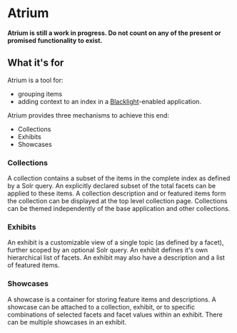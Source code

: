 Atrium
======

__Atrium is still a work in progress. Do not count on any of the present or promised functionality to exist.__

What it's for
-------------

Atrium is a tool for:
  - grouping items
  - adding context
to an index in a [Blacklight][1]-enabled application.

Atrium provides three mechanisms to achieve this end:
  - Collections
  - Exhibits
  - Showcases

### Collections
A collection contains a subset of the items in the complete index as defined by a Solr query. An explicitly declared subset of the total facets can be applied to these items. A collection description and or featured items form the collection can be displayed at the top level collection page. Collections can be themed independently of the base application and other collections.

### Exhibits
An exhibit is a customizable view of a single topic (as defined by a facet), further scoped by an optional Solr query. An exhibit defines it's own hierarchical list of facets. An exhibit may also have a description and a list of featured items.

### Showcases
A showcase is a container for storing feature items and descriptions. A showcase can be attached to a collection, exhibit, or to specific combinations of selected facets and facet values within an exhibit. There can be multiple showcases in an exhibit.


 [1]: https://github.com/projectblacklight/blacklight
